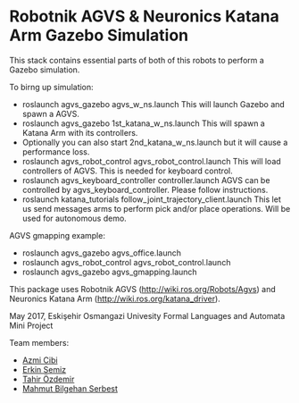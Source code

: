 # Robotnik AGVS & Neuronics Katana Arm Gazebo Simulation

This stack contains essential parts of both of this robots to perform a Gazebo simulation.

To birng up simulation:
* roslaunch agvs_gazebo agvs_w_ns.launch  This will launch Gazebo and spawn a AGVS.
* roslaunch agvs_gazebo 1st_katana_w_ns.launch  This will spawn a Katana Arm with its controllers.
* Optionally you can also start 2nd_katana_w_ns.launch but it will cause a performance loss.
* roslaunch agvs_robot_control agvs_robot_control.launch  This will load controllers of AGVS. This is needed for keyboard control.
* roslaunch agvs_keyboard_controller controller.launch  AGVS can be controlled by agvs_keyboard_controller. Please follow instructions.
* roslaunch katana_tutorials follow_joint_trajectory_client.launch  This let us send messages arms to perform pick and/or place operations. Will be used for autonomous demo.

AGVS gmapping example:
* roslaunch agvs_gazebo agvs_office.launch
* roslaunch agvs_robot_control agvs_robot_control.launch
* roslaunch agvs_gazebo agvs_gmapping.launch


This package uses Robotnik AGVS (http://wiki.ros.org/Robots/Agvs) and Neuronics Katana Arm (http://wiki.ros.org/katana_driver). 

May 2017, Eskişehir Osmangazi Univesity Formal Languages ​​and Automata Mini Project

Team members:
 * [Azmi Cibi](https://azmicibi.gitlab.io/cv/) 
 * [Erkin Semiz](https://github.com/ErkinSemiz)
 * [Tahir Özdemir](http://cv.tahirozdemir.com)
 * [Mahmut Bilgehan Serbest](https://github.com/Bilgehan-Serbest)
